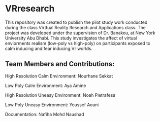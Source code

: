 # VRresearch
This repository was created to publish the pilot study work conducted during the class Virttual Reality Research and Applications class. The project was developed under the supervision of Dr. Banakou, at New York University Abu Dhabi. This study investigates the affect of virtual enviorments realism (low-poly vs high-poly) on participants exposed to calm inducing and fear inducing Vr worlds.
## Team Members and Contributions:


High Resolution Calm Environment: Nourhane Sekkat

Low Poly Calm Environment: Aya Amine

High Resolution Uneasy Environment: Noah Pietrafesa

Low Poly Uneasy Environment: Youssef Aouni

Documentation: Nafiha Mohd Naushad
